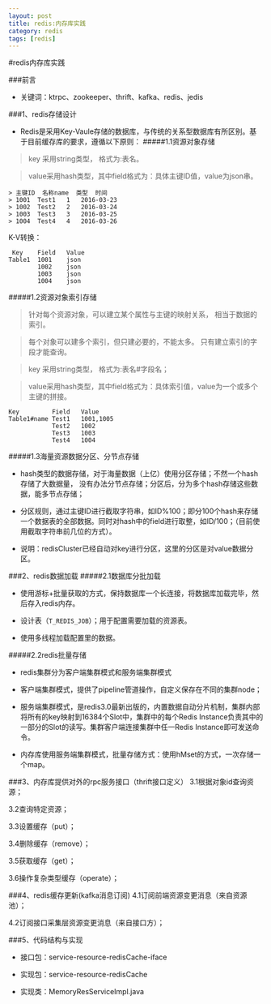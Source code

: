 ```yaml
---
layout: post
title: redis:内存库实践
category: redis 
tags: [redis]
---
```

#redis内存库实践

###前言
- 关键词：ktrpc、zookeeper、thrift、kafka、redis、jedis

###1、redis存储设计
  

- Redis是采用Key-Vaule存储的数据库，与传统的关系型数据库有所区别。基于目前缓存库的要求，遵循以下原则：
#####1.1资源对象存储


> key 采用string类型， 格式为:表名。     

> value采用hash类型，其中field格式为：具体主键ID值，value为json串。

    > 主键ID	名称name	类型	时间
    > 1001	Test1	1	2016-03-23
    > 1002	Test2	2	2016-03-24
    > 1003	Test3	3	2016-03-25
    > 1004	Test4	4	2016-03-26
  K-V转换：
   
     Key	Field	Value
    Table1	1001	json
    	    1002    json
    	    1003	json
    	    1004	json

#####1.2资源对象索引存储

> 针对每个资源对象，可以建立某个属性与主键的映射关系， 相当于数据的索引。

> 每个对象可以建多个索引，但只建必要的，不能太多。 只有建立索引的字段才能查询。

>    key 采用string类型， 格式为:表名#字段名；
  
>    value采用hash类型，其中field格式为：具体索引值，value为一个或多个主键的拼接。


    Key			Field	Value    
    Table1#name	Test1	1001,1005
    			Test2	1002
    			Test3	1003
    			Test4	1004

#####1.3海量资源数据分区、分节点存储


- hash类型的数据存储，对于海量数据（上亿）使用分区存储；不然一个hash存储了大数据量， 没有办法分节点存储；分区后，分为多个hash存储这些数据，能多节点存储；


-  分区规则，通过主键ID进行截取字符串，如ID%100；即分100个hash来存储一个数据表的全部数据。同时对hash中的field进行取整，如ID/100；（目前使用截取字符串前几位的方式）。



-  说明：redisCluster已经自动对key进行分区，这里的分区是对value数据分区。



###2、redis数据加载
#####2.1数据库分批加载

- 使用游标+批量获取的方式，保持数据库一个长连接，将数据库加载完毕，然后存入redis内存。

- 设计表（`T_REDIS_JOB`）；用于配置需要加载的资源表。

- 使用多线程加载配置里的数据。



#####2.2redis批量存储

- redis集群分为客户端集群模式和服务端集群模式

- 客户端集群模式，提供了pipeline管道操作，自定义保存在不同的集群node；

- 服务端集群模式，是redis3.0最新出版的，内置数据自动分片机制，集群内部将所有的key映射到16384个Slot中，集群中的每个Redis Instance负责其中的一部分的Slot的读写。集群客户端连接集群中任一Redis Instance即可发送命令。


- 内存库使用服务端集群模式，批量存储方式：使用hMset的方式，一次存储一个map。



###3、内存库提供对外的rpc服务接口（thrift接口定义）
3.1根据对象id查询资源；

3.2查询特定资源；

3.3设置缓存（put）；

3.4删除缓存（remove）；

3.5获取缓存（get）；

3.6操作复杂类型缓存（operate）；

###4、redis缓存更新(kafka消息订阅)
4.1订阅前端资源变更消息（来自资源池）；

4.2订阅接口采集层资源变更消息（来自接口方）；


###5、代码结构与实现

- 接口包：service-resource-redisCache-iface

- 实现包：service-resource-redisCache

- 实现类：MemoryResServiceImpl.java

